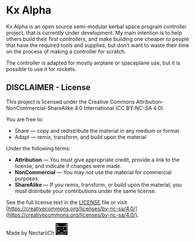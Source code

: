 # Kx Alpha
Kx Alpha is an open source semi-modular kerbal space program controller project, that is currently under development. My main intention is to help others build their first controllers, and make building one cheaper to people that have the required tools and supplies, but don't want to waste their time on the process of making a controller for scratch.

The controller is adapted for mostly airplane or spaceplane use, but it is possible to use it for rockets.

## DISCLAIMER - License

This project is licensed under the Creative Commons Attribution-NonCommercial-ShareAlike 4.0 International (CC BY-NC-SA 4.0).

You are free to:
- Share — copy and redistribute the material in any medium or format
- Adapt — remix, transform, and build upon the material

Under the following terms:
- **Attribution** — You must give appropriate credit, provide a link to the license, and indicate if changes were made.
- **NonCommercial** — You may not use the material for commercial purposes.
- **ShareAlike** — If you remix, transform, or build upon the material, you must distribute your contributions under the same license.

See the full license text in the [LICENSE](LICENSE) file or visit [https://creativecommons.org/licenses/by-nc-sa/4.0/](https://creativecommons.org/licenses/by-nc-sa/4.0/).

Made by NectariiCh
![kxcat](KxCat.bmp)